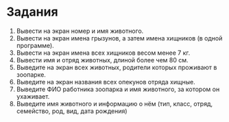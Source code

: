 # Задания

1. Вывести на экран номер и имя животного.
2. Вывести на экран имена грызунов, а затем имена хищников (в одной программе).
3. Вывести на экран имена всех хищников весом менее 7 кг.
4. Вывести имя и отряд животных, длиной более чем 80 см.
5. Выведите на экран всех животных, родители которых проживают в зоопарке.
6. Выведите на экран названия всех опекунов отряда хищные.
7. Выведите ФИО работника зоопарка и имя животного, за котором он ухаживает.
8. Выведите имя животного и информацию о нём (тип, класс, отряд, семейство, род, вид, дата рождения)
